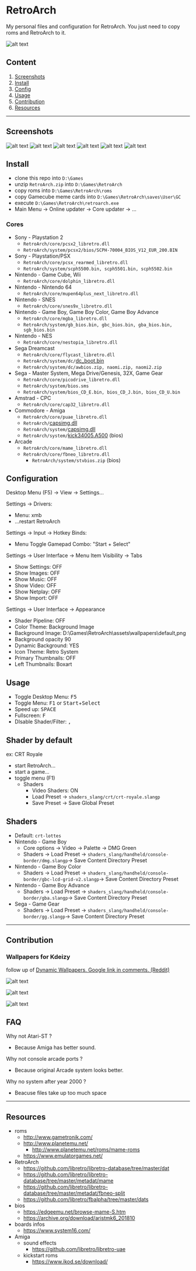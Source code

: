 # RetroArch

My personal files and configuration for RetroArch. You just need to copy roms and RetroArch to it.

![alt text](./docs/thumb.png)

## Content

  1. [Screenshots](#screenshots)
  2. [Install](#install)
  3. [Config](#configuration)
  4. [Usage](#usage)
  5. [Contribution](#contribution)
  6. [Resources](#resources)

---------------------------------------

## Screenshots

![alt text](./docs/screenshot-dreamcast.png)
![alt text](./docs/screenshot-amstradcpc.png)
![alt text](./docs/screenshot-gg.png)
![alt text](./docs/screenshot-gb.png)
![alt text](./docs/screenshot-gbc.png)
![alt text](./docs/screenshot-gba.png)

## Install

- clone this repo into `D:\Games`
- unzip `RetroArch.zip` into `D:\Games\RetroArch`
- copy roms into `D:\Games\RetroArch\roms`
- copy Gamecube meme cards into `D:\Games\RetroArch\saves\User\GC`
- execute `D:\Games\RetroArch\retroarch.exe`
- Main Menu -> Online updater -> Core updater -> ...

### Cores

- Sony - Playstation 2
  - `RetroArch/core/pcsx2_libretro.dll`
  - `RetroArch/system/pcsx2/bios/SCPH-70004_BIOS_V12_EUR_200.BIN`
- Sony - Playstation/PSX
  - `RetroArch/core/pcsx_rearmed_libretro.dll`
  - `RetroArch/system/scph5500.bin, scph5501.bin, scph5502.bin`
- Nintendo - Game Cube, Wii 
  - `RetroArch/core/dolphin_libretro.dll`
- Nintendo - Nintendo 64
  - `RetroArch/core/mupen64plus_next_libretro.dll`
- Nintendo - SNES
  - `RetroArch/core/snes9x_libretro.dll`
- Nintendo - Game Boy, Game Boy Color, Game Boy Advance
  - `RetroArch/core/mgba_libretro.dll`
  - `RetroArch/system/gb_bios.bin, gbc_bios.bin, gba_bios.bin, sgb_bios.bin`
- Nintendo - NES
  - `RetroArch/core/nestopia_libretro.dll`
- Sega Dreamcast
  - `RetroArch/core/flycast_libretro.dll`
  - `RetroArch/system/dc/`[dc_boot.bin](https://archive.org/download/dc_boot)
  - `RetroArch/system/dc/awbios.zip, naomi.zip, naomi2.zip`
- Sega - Master System, Mega Drive/Genesis, 32X, Game Gear
  - `RetroArch/core/picodrive_libretro.dll`
  - `RetroArch/system/bios.sms`
  - `RetroArch/system/bios_CD_E.bin, bios_CD_J.bin, bios_CD_U.bin`
- Amstrad - CPC
  - `RetroArch/core/cap32_libretro.dll`
- Commodore - Amiga
  - `RetroArch/core/puae_libretro.dll`
  - `RetroArch/`[capsimg.dll](https://github.com/rsn8887/capsimg/releases)
  - `RetroArch/system/`[capsimg.dll](https://github.com/rsn8887/capsimg/releases)
  - `RetroArch/system/`[kick34005.A500](https://github.com/rsn8887/capsimg/releases) (bios)
- Arcade
  - `RetroArch/core/mame_libretro.dll`
  - `RetroArch/core/fbneo_libretro.dll`
    - `RetroArch/system/stvbios.zip` (bios)


## Configuration

Desktop Menu (F5) -> View -> Settings...

Settings -> Drivers:
- Menu: xmb
- ...restart RetroArch

Settings -> Input -> Hotkey Binds:
- Menu Toggle Gamepad Combo: "Start + Select"

Settings -> User Interface -> Menu Item Visibility -> Tabs
- Show Settings: OFF
- Show Images: OFF
- Show Music: OFF
- Show Video: OFF
- Show Netplay: OFF
- Show Import: OFF

Settings -> User Interface -> Appearance
- Shader Pipeline: OFF
- Color Theme: Background Image
- Background Image: D:\Games\RetroArch\assets\wallpapers\default,png
- Background opacity 90
- Dynamic Background: YES
- Icon Theme: Retro System
- Primary Thumbnails: OFF
- Left Thumbnails: Boxart

## Usage

- Toggle Desktop Menu: <kbd>F5</kbd>
- Toggle Menu: <kbd>F1</kbd> or <kbd>Start</kbd>+<kbd>Select</kbd>
- Speed up: <kbd>SPACE</kbd>
- Fullscreen: <kbd>F</kbd>
- DIsable Shader/Filter: <kbd>,</kbd>

## Shader by default

ex: CRT Royale

- start RetroArch...
- start a game...
- toggle menu (F1)
  - Shaders
    - Video Shaders: ON
    - Load Preset -> `shaders_slang/crt/crt-royale.slangp`
    - Save Preset -> Save Global Preset

## Shaders

- Default: `crt-lottes`
- Nintendo - Game Boy
  - Core options -> Video -> Palette -> DMG Green
  - Shaders -> Load Preset -> `shaders_slang/handheld/console-border/dmg.slangp`-> Save Content Directory Preset
- Nintendo - Game Boy Color
  - Shaders -> Load Preset -> `shaders_slang/handheld/console-border/gbc-lcd-grid-v2.slangp`-> Save Content Directory Preset
- Nintendo - Game Boy Advance
  - Shaders -> Load Preset -> `shaders_slang/handheld/console-border/gba.slangp`-> Save Content Directory Preset
- Sega - Game Gear
  - Shaders -> Load Preset -> `shaders_slang/handheld/console-border/gg.slangp`-> Save Content Directory Preset

---

## Contribution

### Wallpapers for Kdeizy

follow up of [Dynamic Wallpapers. Google link in comments. (Reddit)](https://www.reddit.com/r/RetroArch/comments/mz1zq0/dynamic_wallpapers_google_link_in_comments/)

![alt text](./assets/wallpapers/Amstrad%20-%20CPC.png)

![alt text](./assets/wallpapers/Commodore%20-%20Amiga.png)

![alt text](./docs/contribution-reddit.png)

## FAQ

Why not Atari-ST ? 
- Because Amiga has better sound.

Why not console arcade ports ?
- Because original Arcade system looks better.

Why no system after year 2000 ?
- Beacuse files take up too much space

---

## Resources

- roms
  - http://www.gametronik.com/
  - http://www.planetemu.net/
    - http://www.planetemu.net/roms/mame-roms
  - https://www.emulatorgames.net/
- RetroArch
  - https://github.com/libretro/libretro-database/tree/master/dat
  - https://github.com/libretro/libretro-database/tree/master/metadat/mame
  - https://github.com/libretro/libretro-database/tree/master/metadat/fbneo-split
  - https://github.com/libretro/fbalpha/tree/master/dats
- bios
  - https://edgeemu.net/browse-mame-S.htm
  - https://archive.org/download/aristmk6_201810
- boards infos
  - https://www.system16.com/
- Amiga
  - sound effects
    - https://github.com/libretro/libretro-uae
  - kickstart roms
    - https://www.ikod.se/download/
